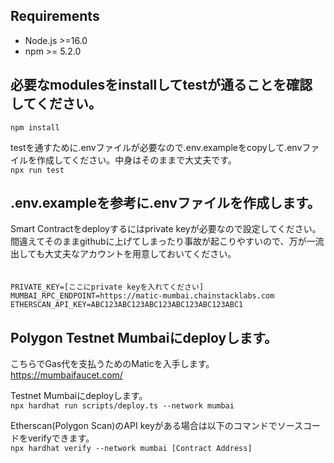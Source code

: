
## Requirements
- Node.js >=16.0
- npm >= 5.2.0

## 必要なmodulesをinstallしてtestが通ることを確認してください。　　

```npm install```  

testを通すために.envファイルが必要なので.env.exampleをcopyして.envファイルを作成してください。中身はそのままで大丈夫です。  
```npx run test```


## .env.exampleを参考に.envファイルを作成します。  
Smart Contractをdeployするにはprivate keyが必要なので設定してください。  
間違えてそのままgithubに上げてしまったり事故が起こりやすいので、万が一流出しても大丈夫なアカウントを用意しておいてください。  
　　
```
PRIVATE_KEY=[ここにprivate keyを入れてください]
MUMBAI_RPC_ENDPOINT=https://matic-mumbai.chainstacklabs.com
ETHERSCAN_API_KEY=ABC123ABC123ABC123ABC123ABC123ABC1
```

## Polygon Testnet Mumbaiにdeployします。
こちらでGas代を支払うためのMaticを入手します。  
https://mumbaifaucet.com/


Testnet Mumbaiにdeployします。  
```npx hardhat run scripts/deploy.ts --network mumbai```

Etherscan(Polygon Scan)のAPI keyがある場合は以下のコマンドでソースコードをverifyできます。  
```npx hardhat verify --network mumbai [Contract Address]```
